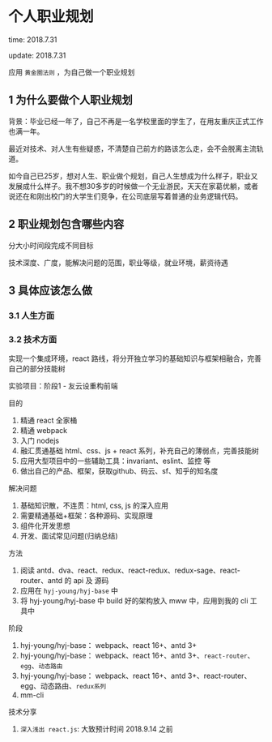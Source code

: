 # 个人职业规划

time: 2018.7.31

update: 2018.7.31

应用 `黄金圈法则` ，为自己做一个职业规划

## 1 为什么要做个人职业规划

背景：毕业已经一年了，自己不再是一名学校里面的学生了，在用友重庆正式工作也满一年。

最近对技术、对人生有些疑惑，不清楚自己前方的路该怎么走，会不会脱离主流轨道。

如今自己已25岁，想对人生、职业做个规划，自己人生想成为什么样子，职业又发展成什么样子。我不想30多岁的时候做一个无业游民，天天在家葛优躺，或者说还在和刚出校门的大学生们竞争，在公司底层写着普通的业务逻辑代码。

## 2 职业规划包含哪些内容

分大小时间段完成不同目标

技术深度、广度，能解决问题的范围，职业等级，就业环境，薪资待遇

## 3 具体应该怎么做

### 3.1 人生方面

### 3.2 技术方面

实现一个集成环境，react 路线，将分开独立学习的基础知识与框架相融合，完善自己的部分技能树

实验项目：阶段1 - 友云设重构前端

目的

1. 精通 react 全家桶
2. 精通 webpack
3. 入门 nodejs
4. 融汇贯通基础 html、css、js + react 系列，补充自己的薄弱点，完善技能树
5. 应用大型项目中的一些辅助工具：invariant、eslint、监控 等
6. 做出自己的产品、框架，获取github、码云、sf、知乎的知名度

解决问题

1. 基础知识散，不连贯：html, css, js 的深入应用
2. 需要精通基础+框架：各种源码、实现原理
3. 组件化开发思想
4. 开发、面试常见问题(归纳总结)

方法

1. 阅读 antd、dva、react、redux、react-redux、redux-sage、react-router、antd 的 api 及 源码
2. 应用在 `hyj-young/hyj-base` 中
3. 将 hyj-young/hyj-base 中 build 好的架构放入 mww 中，应用到我的 cli 工具中

阶段

1. hyj-young/hyj-base： webpack、react 16+、antd 3+
2. hyj-young/hyj-base： webpack、react 16+、antd 3+、`react-router`、`egg`、`动态路由`
3. hyj-young/hyj-base： webpack、react 16+、antd 3+、react-router、egg、动态路由、`redux系列`
4. mm-cli

技术分享

1. `深入浅出 react.js`: 大致预计时间 2018.9.14 之前
